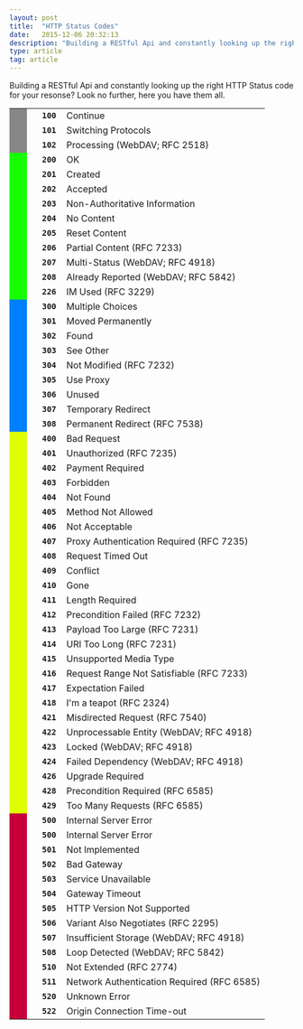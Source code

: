 ```yaml
---
layout: post
title:  "HTTP Status Codes"
date:   2015-12-06 20:32:13
description: "Building a RESTful Api and constantly looking up the right HTTP Status code for your resonse? Look no further, here you have them all." 
type: article
tag: article
---
```


Building a RESTful Api and constantly looking up the right HTTP Status code for your resonse? Look no further, here you have them all.


<table>
	<tbody>
	<tr>
		<td class="status-box grey"></td>
		<td class="status-code">100</td>
		<td>Continue</td>
	</tr>
	<tr>
		<td class="status-box grey"></td>
		<td class="status-code">101</td>
		<td>Switching Protocols</td>
	</tr>
	<tr>
		<td class="status-box grey"></td>
		<td class="status-code">102</td>
		<td>Processing (WebDAV; RFC 2518)</td>
	</tr>
	<tr>
		<td class="status-box green"></td>
		<td class="status-code">200</td>
		<td>OK</td>
	</tr>
	<tr>
		<td class="status-box green"></td>
		<td class="status-code">201</td>
		<td>Created</td>
	</tr>
	<tr>
		<td class="status-box green"></td>
		<td class="status-code">202</td>
		<td>Accepted</td>
	</tr>
	<tr>
		<td class="status-box green"></td>
		<td class="status-code">203</td>
		<td>Non-Authoritative Information</td>
	</tr>
	<tr>
		<td class="status-box green"></td>
		<td class="status-code">204</td>
		<td>No Content</td>
	</tr>
	<tr>
		<td class="status-box green"></td>
		<td class="status-code">205</td>
		<td>Reset Content</td>
	</tr>
	<tr>
		<td class="status-box green"></td>
		<td class="status-code">206</td>
		<td>Partial Content (RFC 7233)</td>
	</tr>
	<tr>
		<td class="status-box green"></td>
		<td class="status-code">207</td>
		<td>Multi-Status (WebDAV; RFC 4918)</td>
	</tr>
	<tr>
		<td class="status-box green"></td>
		<td class="status-code">208</td>
		<td>Already Reported (WebDAV; RFC 5842)</td>
	</tr>
	<tr>
		<td class="status-box green"></td>
		<td class="status-code">226</td>
		<td>IM Used (RFC 3229)</td>
	</tr>
	<tr>
		<td class="status-box blue"></td>
		<td class="status-code">300</td>
		<td>Multiple Choices</td>
	</tr>
	<tr>
		<td class="status-box blue"></td>
		<td class="status-code">301</td>
		<td>Moved Permanently</td>
	</tr>
	<tr>
		<td class="status-box blue"></td>
		<td class="status-code">302</td>
		<td>Found</td>
	</tr>
	<tr>
		<td class="status-box blue"></td>
		<td class="status-code">303</td>
		<td>See Other</td>
	</tr>
	<tr>
		<td class="status-box blue"></td>
		<td class="status-code">304</td>
		<td>Not Modified (RFC 7232)</td>
	</tr>
	<tr>
		<td class="status-box blue"></td>
		<td class="status-code">305</td>
		<td>Use Proxy</td>
	</tr>
	<tr>
		<td class="status-box blue"></td>
		<td class="status-code">306</td>
		<td>Unused</td>
	</tr>
	<tr>
		<td class="status-box blue"></td>
		<td class="status-code">307</td>
		<td>Temporary Redirect</td>
	</tr>
	<tr>
		<td class="status-box blue"></td>
		<td class="status-code">308</td>
		<td>Permanent Redirect (RFC 7538)</td>
	</tr>
	<tr>
		<td class="status-box yellow"></td>
		<td class="status-code">400</td>
		<td>Bad Request</td>
	</tr>
	<tr>
		<td class="status-box yellow"></td>
		<td class="status-code">401</td>
		<td>Unauthorized (RFC 7235)</td>
	</tr>
	<tr>
		<td class="status-box yellow"></td>
		<td class="status-code">402</td>
		<td>Payment Required</td>
	</tr>
	<tr>
		<td class="status-box yellow"></td>
		<td class="status-code">403</td>
		<td>Forbidden</td>
	</tr>
	<tr>
		<td class="status-box yellow"></td>
		<td class="status-code">404</td>
		<td>Not Found</td>
	</tr>
	<tr>
		<td class="status-box yellow"></td>
		<td class="status-code">405</td>
		<td>Method Not Allowed</td>
	</tr>
	<tr>
		<td class="status-box yellow"></td>
		<td class="status-code">406</td>
		<td>Not Acceptable</td>
	</tr>
	<tr>
		<td class="status-box yellow"></td>
		<td class="status-code">407</td>
		<td>Proxy Authentication Required (RFC 7235)</td>
	</tr>
	<tr>
		<td class="status-box yellow"></td>
		<td class="status-code">408</td>
		<td>Request Timed Out</td>
	</tr>
	<tr>
		<td class="status-box yellow"></td>
		<td class="status-code">409</td>
		<td>Conflict</td>
	</tr>
	<tr>
		<td class="status-box yellow"></td>
		<td class="status-code">410</td>
		<td>Gone</td>
	</tr>
	<tr>
		<td class="status-box yellow"></td>
		<td class="status-code">411</td>
		<td>Length Required</td>
	</tr>
	<tr>
		<td class="status-box yellow"></td>
		<td class="status-code">412</td>
		<td>Precondition Failed (RFC 7232)</td>
	</tr>
	<tr>
		<td class="status-box yellow"></td>
		<td class="status-code">413</td>
		<td>Payload Too Large (RFC 7231)</td>
	</tr>
	<tr>
		<td class="status-box yellow"></td>
		<td class="status-code">414</td>
		<td>URI Too Long (RFC 7231)</td>
	</tr>
	<tr>
		<td class="status-box yellow"></td>
		<td class="status-code">415</td>
		<td>Unsupported Media Type</td>
	</tr>
	<tr>
		<td class="status-box yellow"></td>
		<td class="status-code">416</td>
		<td>Request Range Not Satisfiable (RFC 7233)</td>
	</tr>
	<tr>
		<td class="status-box yellow"></td>
		<td class="status-code">417</td>
		<td>Expectation Failed</td>
	</tr>
	<tr>
		<td class="status-box yellow"></td>
		<td class="status-code">418</td>
		<td>I'm a teapot (RFC 2324)</td>
	</tr>
	<tr>
		<td class="status-box yellow"></td>
		<td class="status-code">421</td>
		<td>Misdirected Request (RFC 7540)</td>
	</tr>
	<tr>
		<td class="status-box yellow"></td>
		<td class="status-code">422</td>
		<td>Unprocessable Entity (WebDAV; RFC 4918)</td>
	</tr>
	<tr>
		<td class="status-box yellow"></td>
		<td class="status-code">423</td>
		<td>Locked (WebDAV; RFC 4918)</td>
	</tr>
	<tr>
		<td class="status-box yellow"></td>
		<td class="status-code">424</td>
		<td>Failed Dependency (WebDAV; RFC 4918)</td>
	</tr>
	<tr>
		<td class="status-box yellow"></td>
		<td class="status-code">426</td>
		<td>Upgrade Required</td>
	</tr>
	<tr>
		<td class="status-box yellow"></td>
		<td class="status-code">428</td>
		<td>Precondition Required (RFC 6585)</td>
	</tr>
	<tr>
		<td class="status-box yellow"></td>
		<td class="status-code">429</td>
		<td>Too Many Requests (RFC 6585)</td>
	</tr>
	<tr>
		<td class="status-box red"></td>
		<td class="status-code">500</td>
		<td>Internal Server Error</td>
	</tr>
	<tr>
		<td class="status-box red"></td>
		<td class="status-code">500</td>
		<td>Internal Server Error</td>
	</tr>
	<tr>
		<td class="status-box red"></td>
		<td class="status-code">501</td>
		<td>Not Implemented</td>
	</tr>
	<tr>
		<td class="status-box red"></td>
		<td class="status-code">502</td>
		<td>Bad Gateway</td>
	</tr>
	<tr>
		<td class="status-box red"></td>
		<td class="status-code">503</td>
		<td>Service Unavailable</td>
	</tr>
	<tr>
		<td class="status-box red"></td>
		<td class="status-code">504</td>
		<td>Gateway Timeout</td>
	</tr>
	<tr>
		<td class="status-box red"></td>
		<td class="status-code">505</td>
		<td>HTTP Version Not Supported</td>
	</tr>
	<tr>
		<td class="status-box red"></td>
		<td class="status-code">506</td>
		<td>Variant Also Negotiates (RFC 2295)</td>
	</tr>
	<tr>
		<td class="status-box red"></td>
		<td class="status-code">507</td>
		<td>Insufficient Storage (WebDAV; RFC 4918)</td>
	</tr>
	<tr>
		<td class="status-box red"></td>
		<td class="status-code">508</td>
		<td>Loop Detected (WebDAV; RFC 5842)</td>
	</tr>
	<tr>
		<td class="status-box red"></td>
		<td class="status-code">510</td>
		<td>Not Extended (RFC 2774)</td>
	</tr>
	<tr>
		<td class="status-box red"></td>
		<td class="status-code">511</td>
		<td>Network Authentication Required (RFC 6585)</td>
	</tr>
	<tr>
		<td class="status-box red"></td>
		<td class="status-code">520</td>
		<td>Unknown Error</td>
	</tr>
	<tr>
		<td class="status-box red"></td>
		<td class="status-code">522</td>
		<td>Origin Connection Time-out</td>
	</tr>
	</tbody>
</table>
<style>
table {
		width: 100%;
		margin-top: 15px;
	}

	td {
		width: auto;
		height: 25px;
		vertical-align: middle;
		border-bottom: 1px solid lightgrey;
	}
	
	.status-box {
		width: 15px;
		border-bottom: 0
	}

	.status-code {
		width: 45px;
		font-family: monospace;
		font-size: 14px;
		font-weight: 700;
		text-align: right;
		padding-right: 10px
	}

	.grey {
		background-color: #878787;
	}

	.green {
		background-color: #15FF00;
	}

	.blue {
		background-color: #0080FF;
	}

	.yellow {
		background-color: #DDFF00;
	}

	.red {
		background-color: #C7003C;
	}
</style>
